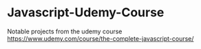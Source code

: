 # Javascript-Udemy-Course
Notable projects from the udemy course https://www.udemy.com/course/the-complete-javascript-course/
